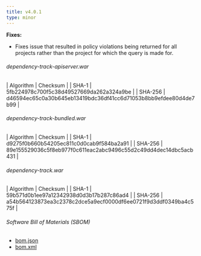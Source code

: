 ```yaml
---
title: v4.0.1
type: minor
---
```


**Fixes:**
* Fixes issue that resulted in policy violations being returned for all projects rather than the project for which the query is made for.


###### dependency-track-apiserver.war

| Algorithm | Checksum |
| SHA-1     | 5fb224978c700f5c38d49527669da262a324a9be |
| SHA-256   | d46594ec65c0a30b645eb13419bdc36df41cc6d71053b8bb9efdee80d4de7b99 |

###### dependency-track-bundled.war

| Algorithm | Checksum |
| SHA-1     | d9275f0b660b54205ec811c0d0cab9f584ba2a91 |
| SHA-256   | 89e155529036c5f8eb977f0c611eac2abc9496c55d2c49dd4dec14dbc5acb431 |

###### dependency-track.war

| Algorithm | Checksum |
| SHA-1     | 59b571d0b1ee97a12342938d0d3b17b287c86ad4 |
| SHA-256   | a54b564123873ea3c2378c2dce5a9ecf0000df6ee0721f9d3ddf0349ba4c575f |

###### Software Bill of Materials (SBOM) ######

* [bom.json](https://github.com/DependencyTrack/dependency-track/releases/download/4.0.1/bom.json)
* [bom.xml](https://github.com/DependencyTrack/dependency-track/releases/download/4.0.1/bom.xml)
